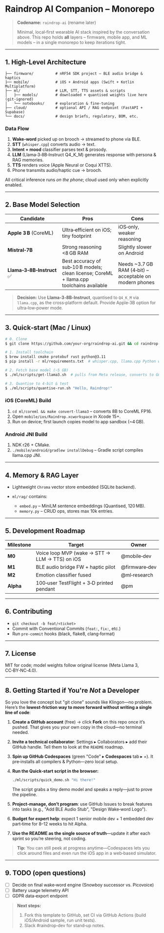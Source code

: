 # Raindrop AI Companion – Monorepo

> **Codename:** `raindrop-ai` (rename later)
>
> Minimal, local‑first wearable AI stack inspired by the conversation above.  This repo holds **all** layers – firmware, mobile app, and ML models – in a single monorepo to keep iterations tight.

---

## 1. High‑Level Architecture

```
├── firmware/          # nRF54 SDK project – BLE audio bridge & haptics
├── mobile/            # iOS + Android apps (Swift + Kotlin Multiplatform)
├── ml/                # LLM, STT, TTS assets & scripts
│   ├── models/        # downloaded + quantised weights live here (git‑ignored)
│   └── notebooks/     # exploration & fine‑tuning
├── cloud/             # optional API / RAG endpoint (FastAPI + Supabase)
└── docs/              # design briefs, regulatory, BOM, etc.
```

### Data Flow

1. **Wake‑word** picked up on brooch → streamed to phone via BLE.
2. **STT** (`whisper.cpp`) converts audio → text.
3. **Intent + mood** classifier parses text & prosody.
4. **LLM** (Llama‑3‑8B‑Instruct Q4\_K\_M) generates response with persona & RAG memories.
5. **TTS** renders voice (Apple Neural or Coqui XTTS).
6. Phone transmits audio/haptic cue → brooch.

All critical inference runs *on the phone*; cloud used only when explicitly enabled.

---

## 2. Base Model Selection

| Candidate                 | Pros                                                                                     | Cons                                                     |
| ------------------------- | ---------------------------------------------------------------------------------------- | -------------------------------------------------------- |
| **Apple 3 B** (CoreML)    | Ultra‑efficient on iOS; tiny footprint                                                   | iOS‑only, weaker reasoning                               |
| **Mistral‑7B**            | Strong reasoning <8 GB RAM                                                               | Slightly slower on Android                               |
| **Llama‑3‑8B‑Instruct** ✅ | Best accuracy of sub‑10 B models; clean license; CoreML + llama.cpp toolchains available | Needs \~3.7 GB RAM (4‑bit) – acceptable on modern phones |

> **Decision:** Use **Llama‑3‑8B‑Instruct**, quantised to `Q4_K_M` via `llama.cpp`, as the cross‑platform default.  Provide Apple‑3B option for ultra‑low‑power mode.

---

## 3. Quick‑start (Mac / Linux)

```bash
# 0. Clone
$ git clone https://github.com/your‑org/raindrop‑ai.git && cd raindrop‑ai

# 1. Install toolchain
$ brew install cmake protobuf rust python@3.11
$ pip install -r ml/requirements.txt  # whisper.cpp, llama.cpp Python wheels, sentence‑transformers

# 2. Fetch base model (~5 GB)
$ ./ml/scripts/get‑llama3.sh  # pulls from Meta release, converts to GGUF

# 3. Quantise to 4‑bit & test
$ ./ml/scripts/quantise‑run.sh "Hello, Raindrop!"
```

### iOS (CoreML) Build

1. `cd ml/coreml && make convert‑llama3` – converts 8B to CoreML FP16.
2. Open `mobile/ios/Raindrop.xcworkspace` in Xcode 15+.
3. Run on device; first launch copies model to app sandbox (\~4 GB).

### Android JNI Build

1. NDK r26 + CMake.
2. `./mobile/android/gradlew installDebug` – Gradle script compiles llama.cpp JNI.

---

## 4. Memory & RAG Layer

* Lightweight `Chroma` vector store embedded (SQLite backend).
* `ml/rag/` contains:

  * `embed.py` – MiniLM sentence embeddings (Quantised, 120 MB).
  * `memory.py` – CRUD ops, stores max 10k entries.

---

## 5. Development Roadmap

| Milestone | Target                                         | Owner         |
| --------- | ---------------------------------------------- | ------------- |
| **M0**    | Voice loop MVP (wake → STT → LLM → TTS) on iOS | @mobile‑dev   |
| **M1**    | BLE audio bridge FW + haptic pilot             | @firmware‑dev |
| **M2**    | Emotion classifier fused                       | @ml‑research  |
| **Alpha** | 100‑user TestFlight + 3‑D printed pendant      | @pm           |

---

## 6. Contributing

* `git checkout -b feat/<ticket>`
* Commit with Conventional Commits (`feat:`, `fix:`, etc.)
* Run `pre‑commit` hooks (black, flake8, clang‑format)

---

## 7. License

MIT for code; model weights follow original license (Meta Llama 3, CC‑BY‑NC‑4.0).

---

## 8. Getting Started if You're *Not* a Developer

So you love the concept but "git clone" sounds like Klingon—no problem. Here’s the **lowest‑friction way to move forward without writing a single line of code**:

1. **Create a GitHub account** (free) → click **Fork** on this repo once it’s pushed. That gives you your own copy in the cloud—no terminal needed.
2. **Invite a technical collaborator**: Settings ▸ Collaborators ▸ add their GitHub handle. Tell them to look at the `README` roadmap.
3. **Spin up GitHub Codespaces** (green "Code" ▸ **Codespaces** tab ▸ +). It pre‑installs all compilers & Python—zero local setup.
4. **Run the Quick‑start script in the browser:**

   ```bash
   ./ml/scripts/quick_demo.sh "Hi there!"
   ```

   The script grabs a tiny demo model and speaks a reply—just to prove the pipeline.
5. **Project‑manage, don’t program**: use GitHub Issues to break features into tasks (e.g., "Add BLE Audio Stub", "Design Wake‑word Logo").
6. **Budget for expert help**: expect 1 senior mobile dev + 1 embedded dev part‑time for 8–12 weeks to hit Alpha.
7. **Use the README as the single source of truth**—update it after each sprint so you’re steering, not coding.

> **Tip:** You can still peek at progress anytime—Codespaces lets you click around files and even run the iOS app in a web‑based simulator.

---

## 9. TODO (open questions)

* [ ] Decide on final wake‑word engine (Snowboy successor vs. Picovoice)
* [ ] Battery usage telemetry API
* [ ] GDPR data‑export endpoint

> **Next steps:**
>
> 1. Fork this template to GitHub, set CI via GitHub Actions (build iOS/Android sample, run unit tests).
> 2. Slack #raindrop‑dev for stand‑up notes.
